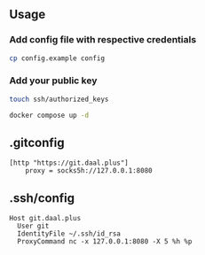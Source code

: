 ## Usage

### Add config file with respective credentials

```bash
cp config.example config
```


### Add your public key
```bash
touch ssh/authorized_keys
```

```bash
docker compose up -d
```

## .gitconfig

```
[http "https://git.daal.plus"]
    proxy = socks5h://127.0.0.1:8080
```

## .ssh/config

```
Host git.daal.plus
  User git
  IdentityFile ~/.ssh/id_rsa
  ProxyCommand nc -x 127.0.0.1:8080 -X 5 %h %p
```

